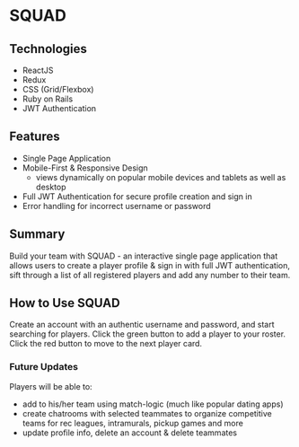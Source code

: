 # SQUAD

## Technologies

- ReactJS
- Redux
- CSS (Grid/Flexbox)
- Ruby on Rails
- JWT Authentication

## Features

- Single Page Application
- Mobile-First & Responsive Design
  - views dynamically on popular mobile devices and tablets as well as desktop
- Full JWT Authentication for secure profile creation and sign in
- Error handling for incorrect username or password

## Summary

Build your team with SQUAD - an interactive single page application that allows users to create a player profile & sign in with full JWT authentication, sift through a list of all registered players and add any number to their team.

## How to Use SQUAD

Create an account with an authentic username and password, and start searching for players. Click the green button to add a player to your roster. Click the red button to move to the next player card.

### Future Updates

Players will be able to:
- add to his/her team using match-logic (much like popular dating apps)
- create chatrooms with selected teammates to organize competitive teams for rec leagues, intramurals, pickup games and more
- update profile info, delete an account & delete teammates
